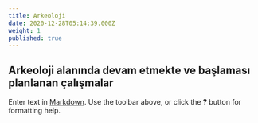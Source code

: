 ```yaml
---
title: Arkeoloji
date: 2020-12-28T05:14:39.000Z
weight: 1
published: true
---
```


## Arkeoloji alanında devam etmekte ve başlaması planlanan çalışmalar

Enter text in [Markdown](http://daringfireball.net/projects/markdown/). Use the toolbar above, or click the **?** button for formatting help.
